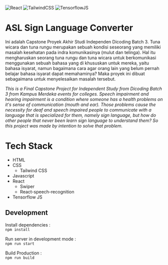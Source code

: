 ![React](https://img.shields.io/badge/React-blue?logo=react&labelColor=white)
![TailwindCSS](https://img.shields.io/badge/TailwindCSS-cyan?logo=tailwindcss&labelColor=white)
![TensorflowJS](https://img.shields.io/badge/TensorflowJS-orange?logo=tensorflow&labelColor=white)

# ASL Sign Language Converter
Ini adalah Capstone Proyek Akhir Studi Independen Dicoding Batch 3.
Tuna wicara dan tuna rungu merupakan sebuah kondisi seseorang yang memiliki masalah kesehatan pada indra komunikasinya (mulut dan telinga). Hal itu mengharuskan seorang tuna rungu dan tuna wicara untuk berkomunikasi menggunakan sebuah bahasa yang di khususkan untuk mereka, yaitu bahasa isyarat, namun bagaimana cara agar orang lain yang belum pernah belajar bahasa isyarat dapat memahaminya? Maka proyek ini dibuat sebagaimana untuk menyelesaikan masalah tersebut.

_This is a Final Capstone Project for Independent Study from Dicoding Batch 3 from Kampus Merdeka events for colleges._
_Speech impairment and hearing impairment is a condition where someone has a health problems on it's sense of communication (mouth and ear). Those problems cause the necessity for deaf and speech impaired people to communicate with a language that is specialized for them, namely sign language, but how do other people that never been learn sign language to understand them? So this project was made by intention to solve that problem._

# Tech Stack
- HTML
- CSS
  - Tailwind CSS
- Javascript
- React
  - Swiper
  - React-speech-recognition
- Tensorflow JS

## Development
Install dependencies : <br>
`npm install`

Run server in development mode : <br>
`npm run start`

Build Production : <br>
`npm run build`
